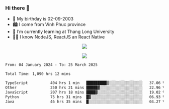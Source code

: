 ### Hi there 👋
- 🎂 My birthday is 02-09-2003
- 🏙️ I come from Vinh Phuc province
- 🌱 I’m currently learning at Thang Long University
- 🧑‍💻 I know NodeJS, ReactJS an React Native
<p align="center"><img src="https://github-readme-stats.vercel.app/api?username=tmquang0209&show_icons=true&theme=gradient"></p>
<p align="center"><img src="https://github-readme-stats.vercel.app/api/top-langs/?username=tmquang0209&hide=scss,css&langs_count=10"></p>
<!--START_SECTION:waka-->

```txt
From: 04 January 2024 - To: 25 March 2025

Total Time: 1,090 hrs 12 mins

TypeScript          404 hrs 1 min   █████████▒░░░░░░░░░░░░░░░   37.06 %
Other               250 hrs 21 mins █████▓░░░░░░░░░░░░░░░░░░░   22.96 %
JavaScript          207 hrs 18 mins ████▓░░░░░░░░░░░░░░░░░░░░   19.02 %
Python              75 hrs 31 mins  █▓░░░░░░░░░░░░░░░░░░░░░░░   06.93 %
Java                46 hrs 35 mins  █░░░░░░░░░░░░░░░░░░░░░░░░   04.27 %
```

<!--END_SECTION:waka-->
